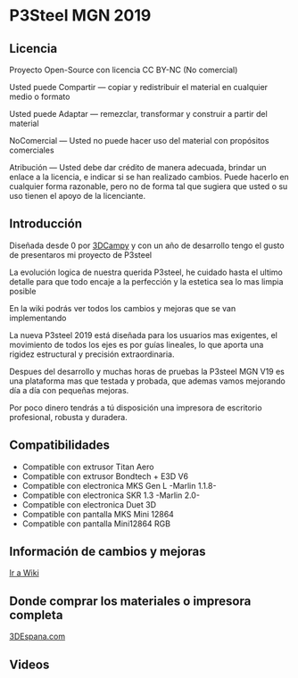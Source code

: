 # P3Steel MGN 2019

## Licencia
Proyecto Open-Source con licencia CC BY-NC (No comercial)

Usted puede Compartir — copiar y redistribuir el material en cualquier medio o formato

Usted puede Adaptar — remezclar, transformar y construir a partir del material

NoComercial — Usted no puede hacer uso del material con propósitos comerciales

Atribución — Usted debe dar crédito de manera adecuada, brindar un enlace a la licencia, e indicar si se han realizado cambios. Puede hacerlo en cualquier forma razonable, pero no de forma tal que sugiera que usted o su uso tienen el apoyo de la licenciante.

##  Introducción
Diseñada desde 0 por [3DCampy](https://blog.3despana.com/sobre-mi/) y con un año de desarrollo tengo el gusto de presentaros mi proyecto de P3steel

La evolución logica de nuestra querida P3steel, he cuidado hasta el ultimo detalle para que todo encaje a la perfección y la estetica sea lo mas limpia posible

En la wiki podrás ver todos los cambios y mejoras que se van implementando

La nueva P3steel 2019 está diseñada para los usuarios mas exigentes, el movimiento de todos los ejes es por guías lineales, lo que aporta una rigidez estructural y precisión extraordinaria.

Despues del desarrollo y muchas horas de pruebas la P3steel MGN V19 es una plataforma mas que testada y probada, que ademas vamos mejorando día a día con pequeñas mejoras.

Por poco dinero tendrás a tú disposición una impresora de escritorio profesional, robusta y duradera.

## Compatibilidades
- Compatible con extrusor Titan Aero
- Compatible con extrusor Bondtech + E3D V6
- Compatible con electronica MKS Gen L -Marlin 1.1.8-
- Compatible con electronica SKR 1.3 -Marlin 2.0-
- Compatible con electronica Duet 3D
- Compatible con pantalla MKS Mini 12864
- Compatible con pantalla Mini12864 RGB

## Información de cambios y mejoras
[Ir a Wiki](https://wiki.3despana.com/index.php?title=P3Steel_MGN_2019)

## Donde comprar los materiales o impresora completa
[3DEspana.com](https://3despana.com)

## Videos
